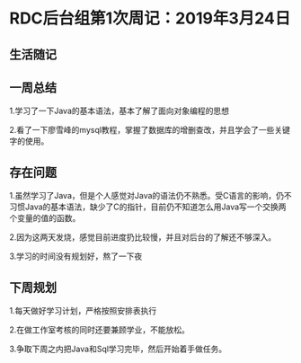 # RDC后台组第1次周记：2019年3月24日

## 生活随记



## 一周总结

1.学习了一下Java的基本语法，基本了解了面向对象编程的思想

2.看了一下廖雪峰的mysql教程，掌握了数据库的增删查改，并且学会了一些关键字的使用。

## 存在问题

1.虽然学习了Java，但是个人感觉对Java的语法仍不熟悉。受C语言的影响，仍不习惯Java的基本语法，缺少了C的指针，目前仍不知道怎么用Java写一个交换两个变量的值的函数。

2.因为这两天发烧，感觉目前进度扔比较慢，并且对后台的了解还不够深入。

3.学习的时间没有规划好，熬了一下夜

## 下周规划

1.每天做好学习计划，严格按照安排表执行

2.在做工作室考核的同时还要兼顾学业，不能放松。

3.争取下周之内把Java和Sql学习完毕，然后开始着手做任务。

